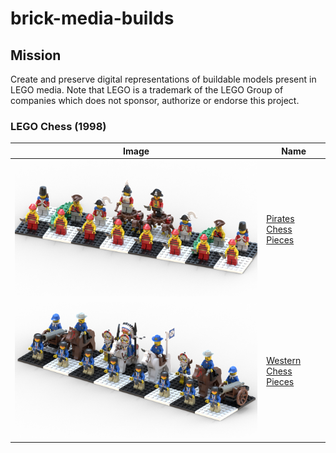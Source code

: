 brick-media-builds
==================

Mission
-------
Create and preserve digital representations of buildable models present in LEGO media. Note that LEGO is a trademark of the LEGO Group of companies which does not sponsor, authorize or endorse this project.

### LEGO Chess (1998)
| Image | Name |
|-|-|
| ![](builds/lego-chess/pirates-pieces/pirates-pieces.png) | [Pirates Chess Pieces](/builds/lego-chess/pirates-pieces)
| ![](builds/lego-chess/western-pieces/western-pieces.png) | [Western Chess Pieces](/builds/lego-chess/western-pieces)
